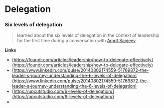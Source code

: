# Delegation

### Six levels of delegation

> learned about the six levels of delegation in the context of leadership for the first time during a conversation with [Amrit Sanjeev](https://twitter.com/amsanjeev).



**Links**

* [https://foundr.com/articles/leadership/how-to-delegate-effectively](https://foundr.com/articles/leadership/how-to-delegate-effectively)
* [https://www.linkedin.com/pulse/20140802174559-51769872-the-leader-s-journey-understanding-the-6-levels-of-delegation](https://www.linkedin.com/pulse/20140802174559-51769872-the-leader-s-journey-understanding-the-6-levels-of-delegation)
* [https://upcutstudio.com/6-levels-of-delegation/](https://upcutstudio.com/6-levels-of-delegation/)
*
